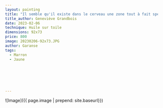 ```yaml
---
layout: painting
title: "Il semble qu'il existe dans le cerveau une zone tout à fait spécifique qu'on pourrait appeler la mémoire poétique et qui enregistre ce qui nous a charmés, ce qui nous a émus, ce qui donne à notre vie sa beauté."   
title_author: Geneviève Grandbois   
date: 2023-02-06
technique: Huile sur toile
dimensions: 92x73
price: 800
image: 20230206-92x73.JPG
author: Garanse
tags:
  - Marron
  - Jaune
  
  
 
  
  
  
---
```

![Image]({{ page.image | prepend: site.baseurl}})


